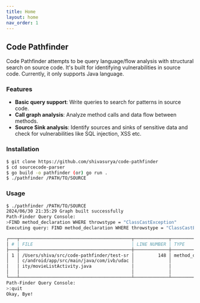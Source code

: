```yaml
---
title: Home
layout: home
nav_order: 1
---
```


## Code Pathfinder

Code Pathfinder attempts to be query language/flow analysis with structural search on source code. It's built for identifying vulnerabilities in source code. Currently, it only supports Java language.

### Features

- **Basic query support**: Write queries to search for patterns in source code.
- **Call graph analysis**: Analyze method calls and data flow between methods.
- **Source Sink analysis**: Identify sources and sinks of sensitive data and check for vulnerabilities like SQL injection, XSS etc.

### Installation

```bash
$ git clone https://github.com/shivasurya/code-pathfinder
$ cd sourcecode-parser
$ go build -o pathfinder (or) go run .
$ ./pathfinder /PATH/TO/SOURCE
```

### Usage

```bash
$ ./pathfinder /PATH/TO/SOURCE
2024/06/30 21:35:29 Graph built successfully
Path-Finder Query Console: 
>FIND method_declaration WHERE throwstype = "ClassCastException"
Executing query: FIND method_declaration WHERE throwstype = "ClassCastException"

┌───┬──────────────────────────────────────────┬─────────────┬────────────────────┬────────────────┬──────────────────────────────────────────────────────────────┐
│ # │ FILE                                     │ LINE NUMBER │ TYPE               │ NAME           │ CODE SNIPPET                                                 │
├───┼──────────────────────────────────────────┼─────────────┼────────────────────┼────────────────┼──────────────────────────────────────────────────────────────┤
│ 1 │ /Users/shiva/src/code-pathfinder/test-sr │         148 │ method_declaration │ getPaneChanges │ protected void getPaneChanges() throws ClassCastException {  │
│   │ c/android/app/src/main/java/com/ivb/udac │             │                    │                │         mTwoPane = findViewById(R.id.movie_detail_container) │
│   │ ity/movieListActivity.java               │             │                    │                │  != null;                                                    │
│   │                                          │             │                    │                │     }                                                        │
└───┴──────────────────────────────────────────┴─────────────┴────────────────────┴────────────────┴──────────────────────────────────────────────────────────────┘
Path-Finder Query Console: 
>:quit
Okay, Bye!
```


